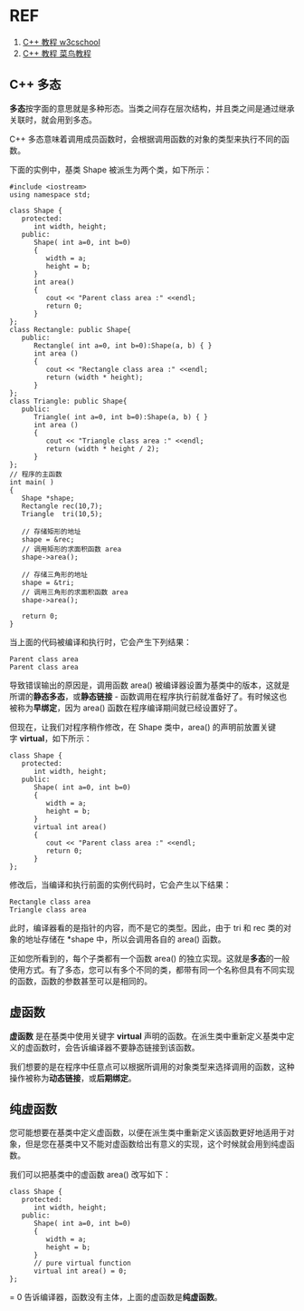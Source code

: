 





 # REF
  1. [C++ 教程 w3cschool](https://www.w3cschool.cn/cpp/)
  2. [C++ 教程 菜鸟教程](http://www.runoob.com/cplusplus/cpp-tutorial.html)



## C++ 多态


**多态**按字面的意思就是多种形态。当类之间存在层次结构，并且类之间是通过继承关联时，就会用到多态。

C++ 多态意味着调用成员函数时，会根据调用函数的对象的类型来执行不同的函数。

下面的实例中，基类 Shape 被派生为两个类，如下所示：


    #include <iostream>
    using namespace std;

    class Shape {
       protected:
          int width, height;
       public:
          Shape( int a=0, int b=0)
          {
             width = a;
             height = b;
          }
          int area()
          {
             cout << "Parent class area :" <<endl;
             return 0;
          }
    };
    class Rectangle: public Shape{
       public:
          Rectangle( int a=0, int b=0):Shape(a, b) { }
          int area ()
          {
             cout << "Rectangle class area :" <<endl;
             return (width * height);
          }
    };
    class Triangle: public Shape{
       public:
          Triangle( int a=0, int b=0):Shape(a, b) { }
          int area ()
          {
             cout << "Triangle class area :" <<endl;
             return (width * height / 2);
          }
    };
    // 程序的主函数
    int main( )
    {
       Shape *shape;
       Rectangle rec(10,7);
       Triangle  tri(10,5);

       // 存储矩形的地址
       shape = &rec;
       // 调用矩形的求面积函数 area
       shape->area();

       // 存储三角形的地址
       shape = &tri;
       // 调用三角形的求面积函数 area
       shape->area();

       return 0;
    }


当上面的代码被编译和执行时，它会产生下列结果：


    Parent class area
    Parent class area



导致错误输出的原因是，调用函数 area() 被编译器设置为基类中的版本，这就是所谓的**静态多态**，或**静态链接** - 函数调用在程序执行前就准备好了。有时候这也被称为**早绑定**，因为 area() 函数在程序编译期间就已经设置好了。

但现在，让我们对程序稍作修改，在 Shape 类中，area() 的声明前放置关键字 **virtual**，如下所示：


    class Shape {
       protected:
          int width, height;
       public:
          Shape( int a=0, int b=0)
          {
             width = a;
             height = b;
          }
          virtual int area()
          {
             cout << "Parent class area :" <<endl;
             return 0;
          }
    };


修改后，当编译和执行前面的实例代码时，它会产生以下结果：


    Rectangle class area
    Triangle class area



此时，编译器看的是指针的内容，而不是它的类型。因此，由于 tri 和 rec 类的对象的地址存储在 *shape 中，所以会调用各自的 area() 函数。

正如您所看到的，每个子类都有一个函数 area() 的独立实现。这就是**多态**的一般使用方式。有了多态，您可以有多个不同的类，都带有同一个名称但具有不同实现的函数，函数的参数甚至可以是相同的。


## 虚函数


**虚函数** 是在基类中使用关键字 **virtual** 声明的函数。在派生类中重新定义基类中定义的虚函数时，会告诉编译器不要静态链接到该函数。

我们想要的是在程序中任意点可以根据所调用的对象类型来选择调用的函数，这种操作被称为**动态链接**，或**后期绑定**。


## 纯虚函数


您可能想要在基类中定义虚函数，以便在派生类中重新定义该函数更好地适用于对象，但是您在基类中又不能对虚函数给出有意义的实现，这个时候就会用到纯虚函数。

我们可以把基类中的虚函数 area() 改写如下：


    class Shape {
       protected:
          int width, height;
       public:
          Shape( int a=0, int b=0)
          {
             width = a;
             height = b;
          }
          // pure virtual function
          virtual int area() = 0;
    };


= 0 告诉编译器，函数没有主体，上面的虚函数是**纯虚函数**。
